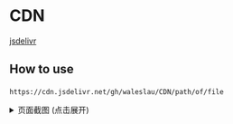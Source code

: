 # CDN  

[jsdelivr](https://www.jsdelivr.com/?docs=gh)  

## How to use  

`https://cdn.jsdelivr.net/gh/waleslau/CDN/path/of/file`

<details>
  <summary>页面截图 (点击展开)</summary>
  ![实例1](https://cdn.jsdelivr.net/gh/waleslau/CDN/img/20200323131429.jpg)
  ![示例2](https://github.com/waleslau/CDN/raw/master/img/20200323131051.gif)
</details>
